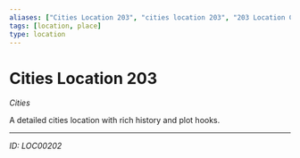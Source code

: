 ```yaml
---
aliases: ["Cities Location 203", "cities location 203", "203 Location Cities"]
tags: [location, place]
type: location
---
```


# Cities Location 203

*Cities*

A detailed cities location with rich history and plot hooks.

---
*ID: LOC00202*